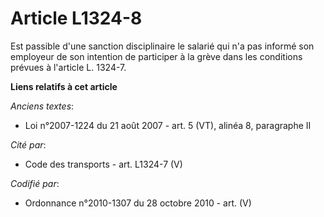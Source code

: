 # Article L1324-8

Est passible d'une sanction disciplinaire le salarié qui n'a pas informé son employeur de son intention de participer à la
grève dans les conditions prévues à l'article L. 1324-7.

**Liens relatifs à cet article**

_Anciens textes_:

  - Loi n°2007-1224 du 21 août 2007 - art. 5 (VT), alinéa 8, paragraphe II

_Cité par_:

  - Code des transports - art. L1324-7 (V)

_Codifié par_:

  - Ordonnance n°2010-1307 du 28 octobre 2010 - art. (V)
